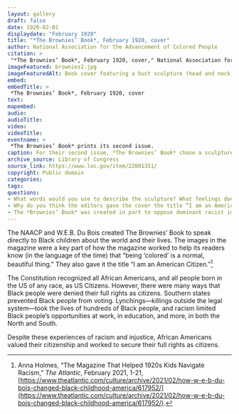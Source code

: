 ```yaml
--- 
layout: gallery
draft: false
date: 1920-02-01
displaydate: "February 1920"
title: "*The Brownies’ Book*, February 1920, cover"
author: National Association for the Advancement of Colored People
citation: > 
 "*The Brownies’ Book*, February 1920, cover," National Association for the Advancement of Colored People, in New York City Civil Rights History Project, Accessed: [Month Day, Year], https://nyccivilrightshistory.org/gallery/brownies-2.
imageFeatured: brownies2.jpg
imageFeaturedAlt: Book cover featuring a bust sculpture (head and neck) of a young black boy
embed: 
embedTitle: >
 *The Brownies’ Book*, February 1920, cover
text: 
mapembed: 
audio: 
audioTitle: 
video: 
videoTitle: 
eventname: >
 *The Brownies’ Book* prints its second issue.
caption: For their second issue, *The Brownies’ Book* chose a sculpture of a Black child for the cover. The title reads “I am an American Citizen.”
archive_source: Library of Congress
source_link: https://www.loc.gov/item/22001351/
copyright: Public domain
categories: 
tags: 
questions: 
- What words would you use to describe the sculpture? What feelings does it bring up for you? 
- Why do you think the editors gave the cover the title “I am an American Citizen”? 
- The *Brownies’ Book* was created in part to oppose dominant racist images of Black people at the time. It was also created to encourage Black children to be politically aware and engaged. How does this cover reflect those goals? 
--- 
```


The NAACP and W.E.B. Du Bois created The Brownies’ Book to speak directly to Black children about the world and their lives. The images in the magazine were a key part of how the magazine worked to help its readers know (in the language of the time) that “being ‘colored’ is a normal, beautiful thing.” They also gave it the title “I am an American Citizen.”[^1]

The Constitution recognized all African Americans, and all people born in the US of any race, as US Citizens. However, there were many ways that Black people were denied their full rights as citizens. Southern states prevented Black people from voting. Lynchings—killings outside the legal system—took the lives of hundreds of Black people, and racism limited Black people’s opportunities at work, in education, and more, in both the North and South.

Despite these experiences of racism and injustice, African Americans valued their citizenship and worked to secure their full rights as citizens.

[^1]: Anna Holmes, “The Magazine That Helped 1920s Kids Navigate Racism,” *The Atlantic*, February 2021, 1-21, [https://www.theatlantic.com/culture/archive/2021/02/how-w-e-b-du-bois-changed-black-childhood-america/617952/](https://www.theatlantic.com/culture/archive/2021/02/how-w-e-b-du-bois-changed-black-childhood-america/617952/).
